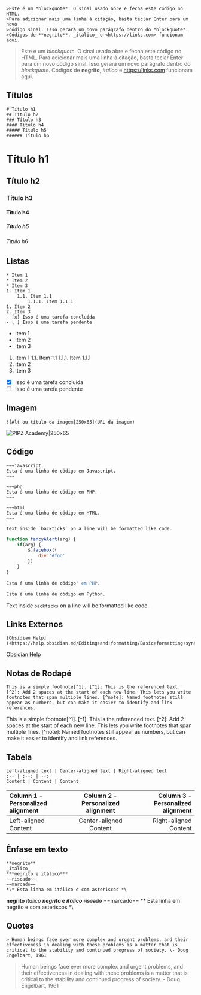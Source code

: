 ```
>Este é um *blockquote*. O sinal usado abre e fecha este código no HTML. 
>Para adicionar mais uma linha à citação, basta teclar Enter para um novo
>código sinal. Isso gerará um novo parágrafo dentro do *blockquote*.
>Códigos de **negrito**, _itálico_ e <https://links.com> funcionam aqui.
```

>Este é um *blockquote*. O sinal usado abre e fecha este código no HTML. 
>Para adicionar mais uma linha à citação, basta teclar Enter para um novo
>código sinal. Isso gerará um novo parágrafo dentro do *blockquote*.
>Códigos de **negrito**, _itálico_ e <https://links.com> funcionam aqui.
## Títulos
```
# Título h1
## Título h2
### Título h3
#### Título h4
##### Título h5
###### Título h6
```

# Título h1
## Título h2
### Título h3
#### Título h4
##### Título h5
###### Título h6

## Listas
```
* Item 1
* Item 2
* Item 3
1. Item 1
	1.1. Item 1.1
		1.1.1. Item 1.1.1
1. Item 2
2. Item 3
- [x] Isso é uma tarefa concluída
- [ ] Isso é uma tarefa pendente
```
* Item 1
* Item 2
* Item 3
1. Item 1
	1.1. Item 1.1
		1.1.1. Item 1.1.1
2. Item 2
3. Item 3
- [x] Isso é uma tarefa concluída
- [ ] Isso é uma tarefa pendente

## Imagem
```
![Alt ou título da imagem|250x65](URL da imagem)
```
![PIPZ Academy|250x65](https://pipz.io/shared/1/files/logo_academy.JPG)

## Código
```
~~~javascript
Esta é uma linha de código em Javascript.
~~~

~~~php
Esta é uma linha de código em PHP.
~~~

~~~html
Esta é uma linha de código em HTML.
~~~

Text inside `backticks` on a line will be formatted like code.
```
~~~javascript
function fancyAlert(arg) { 
	if(arg) { 
		$.facebox({
			div:'#foo'
		}) 
	} 
}
~~~
~~~php
Esta é uma linha de código' em PHP.
~~~
~~~python
Esta é uma linha de código em Python.
~~~
Text inside `backticks` on a line will be formatted like code.

## Links Externos
```
[Obsidian Help](<https://help.obsidian.md/Editing+and+formatting/Basic+formatting+syntax>)
```
[Obsidian Help](<https://help.obsidian.md/Editing+and+formatting/Basic+formatting+syntax>)

## Notas de Rodapé
```
This is a simple footnote[^1]. [^1]: This is the referenced text. [^2]: Add 2 spaces at the start of each new line. This lets you write footnotes that span multiple lines. [^note]: Named footnotes still appear as numbers, but can make it easier to identify and link references.
```

This is a simple footnote[^1]. [^1]: This is the referenced text. [^2]: Add 2 spaces at the start of each new line. This lets you write footnotes that span multiple lines. [^note]: Named footnotes still appear as numbers, but can make it easier to identify and link references.

## Tabela
```
Left-aligned text | Center-aligned text | Right-aligned text 
:-- | :--: | --: 
Content | Content | Content
```

| Column 1 - Personalized alignment | Column 2 - Personalized alignment | Column 3 - Personalized alignment |
| :-------------------------------- | :-------------------------------: | --------------------------------: |
| Left-aligned Content              |      Center-aligned Content       |             Right-aligned Content |

## Ênfase em texto
```
**negrito**
_itálico_
***negrito e itálico***
~~riscado~~
==marcado==
*\* Esta linha em itálico e com asteriscos *\
```
**negrito** 
_itálico_
***negrito e itálico***
~~riscado~~
==marcado==
*\* Esta linha em negrito e com asteriscos *\

## Quotes
```
> Human beings face ever more complex and urgent problems, and their effectiveness in dealing with these problems is a matter that is critical to the stability and continued progress of society. \- Doug Engelbart, 1961
```
> Human beings face ever more complex and urgent problems, and their effectiveness in dealing with these problems is a matter that is critical to the stability and continued progress of society. \- Doug Engelbart, 1961


